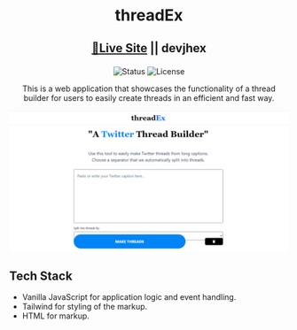 <h1 align="center">
threadEx</h1>

<div align="center">

<h2>

[🚀Live Site](https://threadex.netlify.app/) || devjhex

</h2>
</div>

<!-- Badges -->
<div align="center">
    <img src="https://img.shields.io/badge/Status-Completed-success?style=flat" alt="Status"/>

<!-- License -->
<img src="https://img.shields.io/badge/License-MIT-blue?style=flat" alt="License" />

</div>

<p align="center">
This is a web application that showcases the functionality of a thread builder for users to easily create threads in an efficient and fast way.
</p>

![threadEx](./images/threadEx.png)

## Tech Stack
- Vanilla JavaScript for application logic and event handling.
- Tailwind for styling of the markup.
- HTML for markup.



